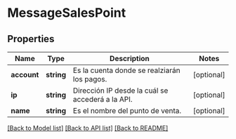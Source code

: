 # MessageSalesPoint

## Properties
Name | Type | Description | Notes
------------ | ------------- | ------------- | -------------
**account** | **string** | Es la cuenta donde se realziarán los pagos. | [optional] 
**ip** | **string** | Dirección IP desde la cuál se accederá a la API. | [optional] 
**name** | **string** | Es el nombre del punto de venta. | [optional] 

[[Back to Model list]](../../README.md#documentation-for-models) [[Back to API list]](../../README.md#documentation-for-api-endpoints) [[Back to README]](../../README.md)

